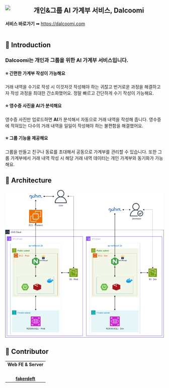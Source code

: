 ## <img width="90" align="left" src="https://github.com/user-attachments/assets/67214f0e-25b3-4c92-9c0e-2bb99ce1cd8d">개인&그룹 AI 가계부 서비스, Dalcoomi

**서비스 바로가기** ➡ https://dalcoomi.com
<br><br>

## 🍭 Introduction

### Dalcoomi는 개인과 그룹을 위한 AI 가계부 서비스입니다.

#### ⭐ 간편한 가계부 작성이 가능해요

거래 내역을 수기로 작성 시 이것저것 작성해야 하는 귀찮고 번거로운 과정을 해결하고자 작성 과정을 최대한 간소화했어요. 정말 빠르고 간단하게 수기 작성이 가능해요.

#### ⭐ 영수증 사진을 AI가 분석해요

영수증 사진만 업로드하면 **AI**가 분석해서 자동으로 거래 내역을 작성해 줍니다. 영수증에 적혀있는 다수의 거래 내역을 일일이 작성해야 하는 불편함을 해결했어요.

#### ⭐ 그룹 기능을 제공해요

그룹을 만들고 친구나 동료를 초대해서 공동으로 가계부를 관리할 수 있습니다. 또한 그룹 가계부에서 거래 내역 작성 시 해당 거래 내역 데이터는 개인 가계부와 동기화가 가능해요.

## 🍭 Architecture

![cloud_architecture.png](docs/cloud_architecture.png)

## 🍭 Contributor

<table>
  <tr>
    <td align="center"><strong>Web FE & Server</strong></td>
  </tr>
  <tr>
    <td align="center"><a href="https://github.com/fakerdeft"><img src="https://avatars.githubusercontent.com/fakerdeft" width="150px;" alt="">
  </tr>
  <tr>
    <td align="center"><a href="https://github.com/fakerdeft"><b>fakerdeft</b></td>
  </tr>
</table>
